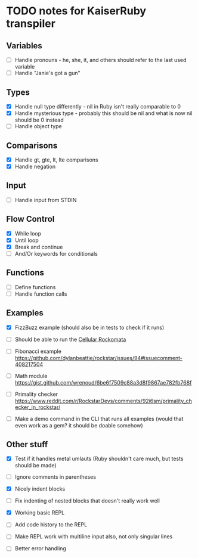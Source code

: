 # TODO notes for KaiserRuby transpiler

## Variables

- [ ] Handle pronouns - he, she, it, and others should refer to the last used variable
- [ ] Handle "Janie's got a gun"

## Types

- [x] Handle null type differently - nil in Ruby isn't really comparable to 0
- [x] Handle mysterious type - probably this should be nil and what is now nil should be 0 instead
- [ ] Handle object type

## Comparisons

- [x] Handle gt, gte, lt, lte comparisons
- [x] Handle negation

## Input

- [ ] Handle input from STDIN

## Flow Control

- [x] While loop
- [x] Until loop
- [x] Break and continue
- [ ] And/Or keywords for conditionals

## Functions

- [ ] Define functions
- [ ] Handle function calls

## Examples

- [x] FizzBuzz example (should also be in tests to check if it runs)
- [ ] Should be able to run the [Cellular Rockomata](https://github.com/Rifhutch/cellular-rocktomata)
- [ ] Fibonacci example https://github.com/dylanbeattie/rockstar/issues/94#issuecomment-408217504
- [ ] Math module https://gist.github.com/wrenoud/6be6f7509c88a3d8f9867ae782fb768f
- [ ] Primality checker https://www.reddit.com/r/RockstarDevs/comments/92i6sm/primality_checker_in_rockstar/

- [ ] Make a demo command in the CLI that runs all examples (would that even work as a gem? it should be doable somehow)

## Other stuff

- [x] Test if it handles metal umlauts (Ruby shouldn't care much, but tests should be made)
- [ ] Ignore comments in parentheses

- [x] Nicely indent blocks
- [ ] Fix indenting of nested blocks that doesn't really work well

- [x] Working basic REPL
- [ ] Add code history to the REPL
- [ ] Make REPL work with multiline input also, not only singular lines

- [ ] Better error handling